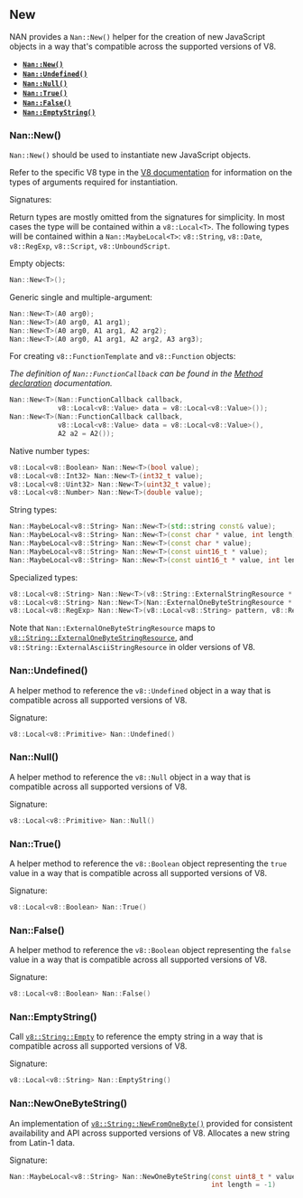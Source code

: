 












<extoc></extoc>

## New

NAN provides a `Nan::New()` helper for the creation of new JavaScript objects in a way that's compatible across the supported versions of V8.

 - <a href="#api_nan_new"><b><code>Nan::New()</code></b></a>
 - <a href="#api_nan_undefined"><b><code>Nan::Undefined()</code></b></a>
 - <a href="#api_nan_null"><b><code>Nan::Null()</code></b></a>
 - <a href="#api_nan_true"><b><code>Nan::True()</code></b></a>
 - <a href="#api_nan_false"><b><code>Nan::False()</code></b></a>
 - <a href="#api_nan_empty_string"><b><code>Nan::EmptyString()</code></b></a>


<a name="api_nan_new"></a>
### Nan::New()

`Nan::New()` should be used to instantiate new JavaScript objects.

Refer to the specific V8 type in the [V8 documentation](https://v8docs.nodesource.com/node-8.16/d1/d83/classv8_1_1_data.html) for information on the types of arguments required for instantiation.

Signatures:

Return types are mostly omitted from the signatures for simplicity. In most cases the type will be contained within a `v8::Local<T>`. The following types will be contained within a `Nan::MaybeLocal<T>`: `v8::String`, `v8::Date`, `v8::RegExp`, `v8::Script`, `v8::UnboundScript`.

Empty objects:

```c++
Nan::New<T>();
```

Generic single and multiple-argument:

```c++
Nan::New<T>(A0 arg0);
Nan::New<T>(A0 arg0, A1 arg1);
Nan::New<T>(A0 arg0, A1 arg1, A2 arg2);
Nan::New<T>(A0 arg0, A1 arg1, A2 arg2, A3 arg3);
```

For creating `v8::FunctionTemplate` and `v8::Function` objects:

_The definition of `Nan::FunctionCallback` can be found in the [Method declaration](./methods.md#api_nan_method) documentation._

```c++
Nan::New<T>(Nan::FunctionCallback callback,
            v8::Local<v8::Value> data = v8::Local<v8::Value>());
Nan::New<T>(Nan::FunctionCallback callback,
            v8::Local<v8::Value> data = v8::Local<v8::Value>(),
            A2 a2 = A2());
```

Native number types:

```c++
v8::Local<v8::Boolean> Nan::New<T>(bool value);
v8::Local<v8::Int32> Nan::New<T>(int32_t value);
v8::Local<v8::Uint32> Nan::New<T>(uint32_t value);
v8::Local<v8::Number> Nan::New<T>(double value);
```

String types:

```c++
Nan::MaybeLocal<v8::String> Nan::New<T>(std::string const& value);
Nan::MaybeLocal<v8::String> Nan::New<T>(const char * value, int length);
Nan::MaybeLocal<v8::String> Nan::New<T>(const char * value);
Nan::MaybeLocal<v8::String> Nan::New<T>(const uint16_t * value);
Nan::MaybeLocal<v8::String> Nan::New<T>(const uint16_t * value, int length);
```

Specialized types:

```c++
v8::Local<v8::String> Nan::New<T>(v8::String::ExternalStringResource * value);
v8::Local<v8::String> Nan::New<T>(Nan::ExternalOneByteStringResource * value);
v8::Local<v8::RegExp> Nan::New<T>(v8::Local<v8::String> pattern, v8::RegExp::Flags flags);
```

Note that `Nan::ExternalOneByteStringResource` maps to [`v8::String::ExternalOneByteStringResource`](https://v8docs.nodesource.com/node-8.16/d9/db3/classv8_1_1_string_1_1_external_one_byte_string_resource.html), and `v8::String::ExternalAsciiStringResource` in older versions of V8.


<a name="api_nan_undefined"></a>
### Nan::Undefined()

A helper method to reference the `v8::Undefined` object in a way that is compatible across all supported versions of V8.

Signature:

```c++
v8::Local<v8::Primitive> Nan::Undefined()
```

<a name="api_nan_null"></a>
### Nan::Null()

A helper method to reference the `v8::Null` object in a way that is compatible across all supported versions of V8.

Signature:

```c++
v8::Local<v8::Primitive> Nan::Null()
```

<a name="api_nan_true"></a>
### Nan::True()

A helper method to reference the `v8::Boolean` object representing the `true` value in a way that is compatible across all supported versions of V8.

Signature:

```c++
v8::Local<v8::Boolean> Nan::True()
```

<a name="api_nan_false"></a>
### Nan::False()

A helper method to reference the `v8::Boolean` object representing the `false` value in a way that is compatible across all supported versions of V8.

Signature:

```c++
v8::Local<v8::Boolean> Nan::False()
```

<a name="api_nan_empty_string"></a>
### Nan::EmptyString()

Call [`v8::String::Empty`](https://v8docs.nodesource.com/node-8.16/d2/db3/classv8_1_1_string.html#a7c1bc8886115d7ee46f1d571dd6ebc6d) to reference the empty string in a way that is compatible across all supported versions of V8.

Signature:

```c++
v8::Local<v8::String> Nan::EmptyString()
```


<a name="api_nan_new_one_byte_string"></a>
### Nan::NewOneByteString()

An implementation of [`v8::String::NewFromOneByte()`](https://v8docs.nodesource.com/node-8.16/d2/db3/classv8_1_1_string.html#a5264d50b96d2c896ce525a734dc10f09) provided for consistent availability and API across supported versions of V8. Allocates a new string from Latin-1 data.

Signature:

```c++
Nan::MaybeLocal<v8::String> Nan::NewOneByteString(const uint8_t * value,
                                                  int length = -1)
```
